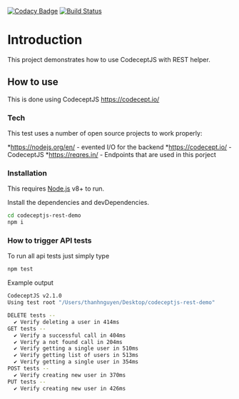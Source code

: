 [![Codacy Badge](https://api.codacy.com/project/badge/Grade/bb3182c5d5014093be06ffbd4bf7eb6f)](https://www.codacy.com/manual/PeterNgTr/codeceptjs-rest-demo?utm_source=github.com&amp;utm_medium=referral&amp;utm_content=PeterNgTr/codeceptjs-rest-demo&amp;utm_campaign=Badge_Grade) [![Build Status](https://travis-ci.org/PeterNgTr/codeceptjs-rest-demo.svg?branch=master)](https://travis-ci.org/PeterNgTr/codeceptjs-rest-demo)

# Introduction
This project demonstrates how to use CodeceptJS with REST helper.

## How to use
This is done using CodeceptJS <https://codecept.io/>

### Tech
This test uses a number of open source projects to work properly:

*<https://nodejs.org/en/> - evented I/O for the backend
*<https://codecept.io/> - CodeceptJS
*<https://reqres.in/> - Endpoints that are used in this porject

### Installation
This requires [Node.js](https://nodejs.org/) v8+ to run.

Install the dependencies and devDependencies.

```sh
cd codeceptjs-rest-demo
npm i
```

### How to trigger API tests
To run all api tests just simply type

```sh
npm test
```

Example output
```sh
CodeceptJS v2.1.0
Using test root "/Users/thanhnguyen/Desktop/codeceptjs-rest-demo"

DELETE tests --
  ✔ Verify deleting a user in 414ms
GET tests --
  ✔ Verify a successful call in 404ms
  ✔ Verify a not found call in 204ms
  ✔ Verify getting a single user in 510ms
  ✔ Verify getting list of users in 513ms
  ✔ Verify getting a single user in 354ms
POST tests --
  ✔ Verify creating new user in 370ms
PUT tests --
  ✔ Verify creating new user in 426ms
```